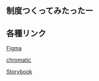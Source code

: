 ## 制度つくってみたったー
## 各種リンク

[Figma](https://www.figma.com/file/lX6FoGOsssMvpZCz02Uvyq/%E5%88%B6%E5%BA%A6%E3%81%A4%E3%81%8F%E3%81%A3%E3%81%A6%E3%81%BF%E3%81%9F%E3%81%A3%E3%81%9F%E3%83%BC?node-id=2%3A11)

[chromatic](https://www.chromatic.com/library?appId=6244845fef6817003abba475)

[Storybook](https://6244845fef6817003abba475-uznjnepqxa.chromatic.com)



